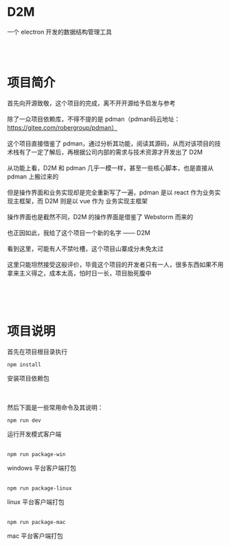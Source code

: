 # D2M
一个 electron 开发的数据结构管理工具

<br><br>

# 项目简介
首先向开源致敬，这个项目的完成，离不开开源给予启发与参考<br><br>
除了一众项目依赖库，不得不提的是 pdman（pdman码云地址：https://gitee.com/robergroup/pdman）<br><br>
这个项目直接借鉴了 pdman，通过分析其功能，阅读其源码，从而对该项目的技术栈有了一定了解后，再根据公司内部的需求与技术资源才开发出了 D2M<br><br>
从功能上看，D2M 和 pdman 几乎一模一样，甚至一些核心脚本，也是直接从 pdman 上搬过来的<br><br>
但是操作界面和业务实现却是完全重新写了一遍，pdman 是以 react 作为业务实现主框架，而 D2M 则是以 vue 作为 业务实现主框架<br><br>
操作界面也是截然不同，D2M 的操作界面是借鉴了 Webstorm 而来的<br><br>
也正因如此，我给了这个项目一个新的名字 —— D2M<br><br>
看到这里，可能有人不禁吐槽，这个项目山寨成分未免太过<br><br>
这里只能坦然接受这般评价，毕竟这个项目的开发者只有一人，很多东西如果不用拿来主义得之，成本太高，怕时日一长，项目胎死腹中<br><br>

<br><br>

# 项目说明
首先在项目根目录执行
```
npm install
```
安装项目依赖包<br><br><br>

然后下面是一些常用命令及其说明：
```
npm run dev
```
运行开发模式客户端<br><br>

```
npm run package-win
```
windows 平台客户端打包<br><br>

```
npm run package-linux
```
linux 平台客户端打包<br><br>

```
npm run package-mac
```
mac 平台客户端打包<br><br>
